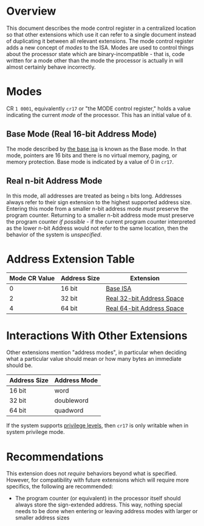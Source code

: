# Overview

This document describes the mode control register in a centralized location so that other extensions which use it can refer to a single document
instead of duplicating it between all relevant extensions. The mode control register adds a new concept of _modes_ to the ISA. Modes are used to
control things about the processor state which are binary-incompatible - that is, code written for a mode other than the mode the
processor is actually in will almost certainly behave incorrectly.

# Modes

CR `1 0001`, equivalently `cr17` or "the MODE control register," holds a value indicating the current
_mode_ of the processor. This has an initial value of `0`.

## Base Mode (Real 16-bit Address Mode)

The mode described by [the base isa](../../base-isa.md) is known as the
Base mode. In that mode, pointers are 16 bits and there is no virtual memory, paging, or memory protection.
Base mode is indicated by a value of 0 in `cr17`.

## Real n-bit Address Mode

In this mode, all addresses are treated as being `n` bits long. Addresses always refer to their sign extension to the highest supported address size.
Entering this mode from a smaller n-bit address mode _must_ preserve the program counter. Returning to a smaller n-bit address mode must preserve the program
counter _if possible_ - if the current program counter interpreted as the lower n-bit Address would not refer to the same location, then the behavior of
the system is _unspecified_.

# Address Extension Table

| Mode CR Value | Address Size | Extension                                                   |
|---------------|--------------|-------------------------------------------------------------|
| 0             | 16 bit       | [Base ISA](../base-isa.md)                                  |
| 2             | 32 bit       | [Real 32-bit Address Space](32-bit-address-space/README.md) |
| 4             | 64 bit       | [Real 64-bit Address Space](64-bit-address-space/README.md) |

# Interactions With Other Extensions

Other extensions mention "address modes", in particular when deciding what a particular value
should mean or how many bytes an immediate should be.

| Address Size | Address Mode |
|--------------|--------------|
| 16 bit       | word         |
| 32 bit       | doubleword   |
| 64 bit       | quadword     |

If the system supports [privilege levels](../privileged-mode/), then `cr17` is only writable when in system privilege mode.

# Recommendations

This extension does not _require_ behaviors beyond what is specified. However, for compatibility with future
extensions which will require more specifics, the following are recommended:

* The program counter (or equivalent) in the processor itself should always store the sign-extended address.
  This way, nothing special needs to be done when entering or leaving address modes with larger or smaller address sizes
